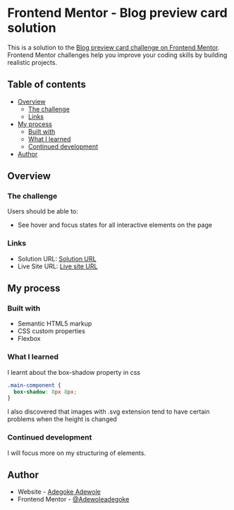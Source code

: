 # Frontend Mentor - Blog preview card solution

This is a solution to the [Blog preview card challenge on Frontend Mentor](https://www.frontendmentor.io/challenges/blog-preview-card-ckPaj01IcS). Frontend Mentor challenges help you improve your coding skills by building realistic projects. 

## Table of contents

- [Overview](#overview)
  - [The challenge](#the-challenge)
  - [Links](#links)
- [My process](#my-process)
  - [Built with](#built-with)
  - [What I learned](#what-i-learned)
  - [Continued development](#continued-development)
- [Author](#author)


## Overview

### The challenge

Users should be able to:

- See hover and focus states for all interactive elements on the page

### Links

- Solution URL: [Solution URL](https://github.com/Adewoleadegoke/blog-preview-card)
- Live Site URL: [Live site URL](https://blog-preview-card-zeta-blond.vercel.app/)

## My process

### Built with

- Semantic HTML5 markup
- CSS custom properties
- Flexbox



### What I learned

I learnt about the box-shadow property in css


```css
.main-component {
  box-shadow: 8px 8px;
}
```

I also discovered that images with .svg extension tend to have certain problems when the height is changed

### Continued development
I will focus more on my structuring of elements.



## Author

- Website - [Adegoke Adewole](https://github.com/Adewoleadegoke)
- Frontend Mentor - [@Adewoleadegoke](https://www.frontendmentor.io/profile/Adewoleadegoke)